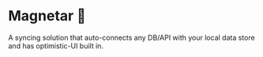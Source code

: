 # Magnetar 🌟

A syncing solution that auto-connects any DB/API with your local data store and has optimistic-UI built in.
